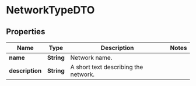 

# NetworkTypeDTO


## Properties

| Name | Type | Description | Notes |
|------------ | ------------- | ------------- | -------------|
|**name** | **String** | Network name. |  |
|**description** | **String** | A short text describing the network. |  |



